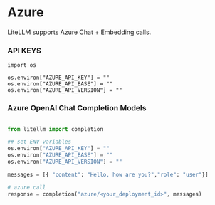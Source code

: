 # Azure
LiteLLM supports Azure Chat + Embedding calls. 

### API KEYS
```
import os 

os.environ["AZURE_API_KEY"] = ""
os.environ["AZURE_API_BASE"] = ""
os.environ["AZURE_API_VERSION"] = ""
```


### Azure OpenAI Chat Completion Models

```python

from litellm import completion

## set ENV variables
os.environ["AZURE_API_KEY"] = ""
os.environ["AZURE_API_BASE"] = ""
os.environ["AZURE_API_VERSION"] = ""

messages = [{ "content": "Hello, how are you?","role": "user"}]

# azure call
response = completion("azure/<your_deployment_id>", messages)
```